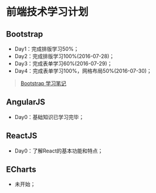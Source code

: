 # 前端技术学习计划
## Bootstrap
* Day1：完成排版学习50%；
* Day2：完成排版学习100%(2016-07-28)；
* Day3：完成表单学习60%(2016-07-29)；
* Day4：完成表单学习100%，网格布局50%(2016-07-30)；
> [Bootstrap 学习笔记](https://github.com/coolhwm/learning-front-end-dev/tree/master/app/bootstrap)

## AngularJS
* Day0：基础知识已学习完毕；

## ReactJS
* Day0：了解React的基本功能和特点；

## ECharts
* 未开始；